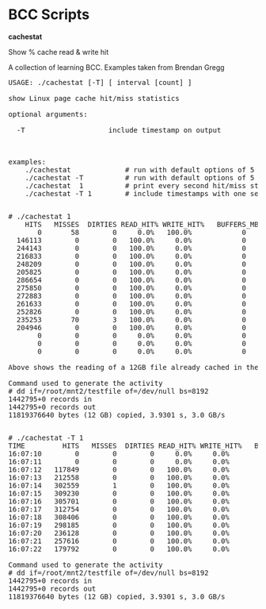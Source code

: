 BCC Scripts 
===========

<b> cachestat </b>

Show % cache read & write hit 

A collection of learning BCC. Examples taken from Brendan Gregg 

<pre>
USAGE: ./cachestat [-T] [ interval [count] ]

show Linux page cache hit/miss statistics

optional arguments:

  -T                    include timestamp on output
 


examples:
    ./cachestat             # run with default options of 5 seconds delay forever
    ./cachestat -T          # run with default options of 5 seconds delay forever with timestamps
    ./cachestat  1          # print every second hit/miss stats
    ./cachestat -T 1        # include timestamps with one second samples

</pre>


<pre>
# ./cachestat 1
    HITS   MISSES  DIRTIES READ_HIT% WRITE_HIT%   BUFFERS_MB  CACHED_MB
       0       58        0     0.0%   100.0%            0      11334
  146113        0        0   100.0%     0.0%            0      11334
  244143        0        0   100.0%     0.0%            0      11334
  216833        0        0   100.0%     0.0%            0      11334
  248209        0        0   100.0%     0.0%            0      11334
  205825        0        0   100.0%     0.0%            0      11334
  286654        0        0   100.0%     0.0%            0      11334
  275850        0        0   100.0%     0.0%            0      11334
  272883        0        0   100.0%     0.0%            0      11334
  261633        0        0   100.0%     0.0%            0      11334
  252826        0        0   100.0%     0.0%            0      11334
  235253       70        3   100.0%     0.0%            0      11335
  204946        0        0   100.0%     0.0%            0      11335
       0        0        0     0.0%     0.0%            0      11335
       0        0        0     0.0%     0.0%            0      11335
       0        0        0     0.0%     0.0%            0      11335

Above shows the reading of a 12GB file already cached in the OS page cache and again below with timestamps.

Command used to generate the activity
# dd if=/root/mnt2/testfile of=/dev/null bs=8192
1442795+0 records in
1442795+0 records out
11819376640 bytes (12 GB) copied, 3.9301 s, 3.0 GB/s

</pre>

<pre>
# ./cachestat -T 1
TIME         HITS   MISSES  DIRTIES READ_HIT% WRITE_HIT%   BUFFERS_MB  CACHED_MB
16:07:10        0        0        0     0.0%     0.0%            0      11336
16:07:11        0        0        0     0.0%     0.0%            0      11336
16:07:12   117849        0        0   100.0%     0.0%            0      11336
16:07:13   212558        0        0   100.0%     0.0%            0      11336
16:07:14   302559        1        0   100.0%     0.0%            0      11336
16:07:15   309230        0        0   100.0%     0.0%            0      11336
16:07:16   305701        0        0   100.0%     0.0%            0      11336
16:07:17   312754        0        0   100.0%     0.0%            0      11336
16:07:18   308406        0        0   100.0%     0.0%            0      11336
16:07:19   298185        0        0   100.0%     0.0%            0      11336
16:07:20   236128        0        0   100.0%     0.0%            0      11336
16:07:21   257616        0        0   100.0%     0.0%            0      11336
16:07:22   179792        0        0   100.0%     0.0%            0      11336

Command used to generate the activity
# dd if=/root/mnt2/testfile of=/dev/null bs=8192
1442795+0 records in
1442795+0 records out
11819376640 bytes (12 GB) copied, 3.9301 s, 3.0 GB/s
</pre>

